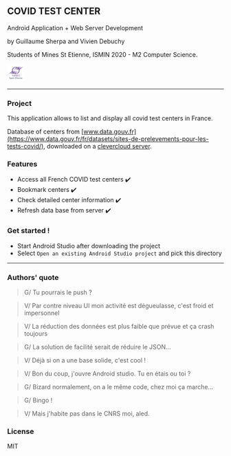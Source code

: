 ## COVID TEST CENTER

Android Application + Web Server Development

by Guillaume Sherpa and Vivien Debuchy

Students of Mines St Etienne, ISMIN 2020 - M2 Computer Science.

[![Mines St Etienne](./logo.png)](https://www.mines-stetienne.fr/) 

---
### Project

This application allows to list and display all covid test centers in France.

Database of centers from [www.data.gouv.fr](https://www.data.gouv.fr/fr/datasets/sites-de-prelevements-pour-les-tests-covid/), downloaded on a [clevercloud server](covidtesingcenter-app.cleverapps.io).

### Features
- Access all French COVID test centers ✔️
- Bookmark centers ✔️
- Check detailed center information ✔️
- Refresh data base from server ✔️
 
### Get started !
- Start Android Studio after downloading the project
- Select `Open an existing Android Studio project` and pick this directory

---
### Authors' quote

> G/ Tu pourrais le push ?

> V/ Par contre niveau UI mon activité est dégueulasse, c'est froid et impersonnel

> V/ La réduction des données est plus faible que prévue et ça crash toujours

> G/ La solution de facilité serait de réduire le JSON...

> V/ Déjà si on a une base solide, c'est cool !

> V/ Bon du coup, j'ouvre Android studio. Tu en étais ou toi ?

> G/ Bizard normalement, on a le même code, chez moi ça marche...

> G/ Bingo !

> V/ Mais j'habite pas dans le CNRS moi, aled.

### License

MIT
